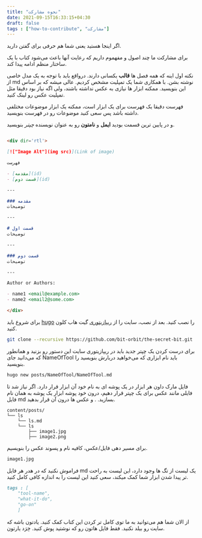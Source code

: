 ```yaml
---
title: "نحوه مشارکت"
date: 2021-09-15T16:33:15+04:30
draft: false
tags : ["how-to-contribute", "مشارکت"]
---
```


اگر اینجا هستید یعنی شما هم حرفی برای گفتن دارید.

برای مشارکت ما چند اصول و مفهموم داریم که رعایت آنها باعث می‌شود کتاب با یک ساختار منظم ادامه پیدا کند.

نکته اول اینه که همه فصل ها **قالب** یکسانی دارند. درواقع باید با توجه به یک مدل خاصی از
md
نوشته بشن. با
همکاری شما یک تمپلیت مشخص کردیم. عالی میشه که بر اساس این بنویسید.
ممکنه ابزار ها نیازی به عکس نداشته باشند، ولی اگه نیاز بود دقیقا مثل تمپلیت عکس رو لینک کنید.

فهرست دقیقا یک فهرست برای یک ابزار است، ممکنه یک ابزار موضوعات مختلفی داشته باشد پس سعی کنید موضوعات رو در 
فهرست بنویسید.

و در پایین ترین قسمت بودید **ایمل** و **نامتون** رو به عنوان نویسنده *چپتر* بنویسید.

```md

<div dir='rtl'>

[!["Image Alt"](img src)](Link of image)

فهرست

- [مقدمه](id)
- [قسمت دوم](id)

---

### مقدمه
توضیحات

---

# قسمت اول
توضیحات

---

### قسمت دوم
توضیحات

---

Author or Authors:

- name1 <email@example.com>
- name2 <email2@some.com>

</div>

```

برای شروع باید
[hugo](https://gohugo.io/getting-started/installing/)
را نصب کنید. بعد از نصب، سایت را از
[ریپازیتوری](https://github.com/bit-orbit/the-secret-bit.git)
گیت هاب کلون کنید.

```bash
git clone --recursive https://github.com/bit-orbit/the-secret-bit.git
```

برای درست کردن یک چپتر جدید باید در ریپازیتوری سایت این دستور رو بزنید و
همانطور که می‌دانید جای
NameOfTool
باید نام ابزاری که می‌خواهید دربارش بنویسید را بنویسید.
```bash
hugo new posts/NameOfTool/NameOfTool.md
```
فایل مارک داون هر ابزار در یک پوشه ای به نام خود آن ابزار قرار دارد.
اگر نیاز شد تا فایلی مانند عکس برای یک چپتر قرار دهیم، درون خود پوشه ابزار یک پوشه به همان نام فایل
md
بسازید.
. و عکس ها درون آن قرار بدهید.

```
content/posts/
└── ls
    └── ls.md
    └── ls
        ├── image1.jpg
        ├── image2.png
```

برای مسیر دهی فایل/عکس، کافیه نام و پسوند عکس  را بنویسیم.
```bash
image1.jpg
```

فراموش نکنید که در هدر هر فایل
md
یک لیست از تگ ها وجود دارد، این لیست به راحت تر پیدا شدن ابزار شما کمک میکند، سعی کنید این لیست را به اندازه کافی کامل کنید.

```md
tags : [
    "tool-name",
    "what-it-do",
    "go-on"
    ]
```

از الان شما هم می‌توانید به ما توی کامل تر کردن این کتاب کمک کنید. یادتون باشه که سایت رو بیلد نکنید. فقط فایل هاتون رو که نوشتید پوش کنید. خِرَد یارتون.